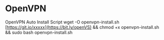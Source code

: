 # OpenVPN
OpenVPN Auto Install Script
wget -O openvpn-install.sh [https://git.io/xxxxx](https://bit.ly/openVS) && chmod +x openvpn-install.sh && sudo bash openvpn-install.sh
